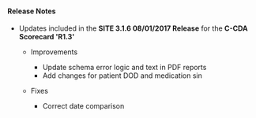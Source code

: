 #### Release Notes

* Updates included in the **SITE 3.1.6 08/01/2017 Release** for the **C-CDA Scorecard 'R1.3'**

  * Improvements
    * Update schema error logic and text in PDF reports
    * Add changes for patient DOD and medication sin
  
  * Fixes
    * Correct date comparison
